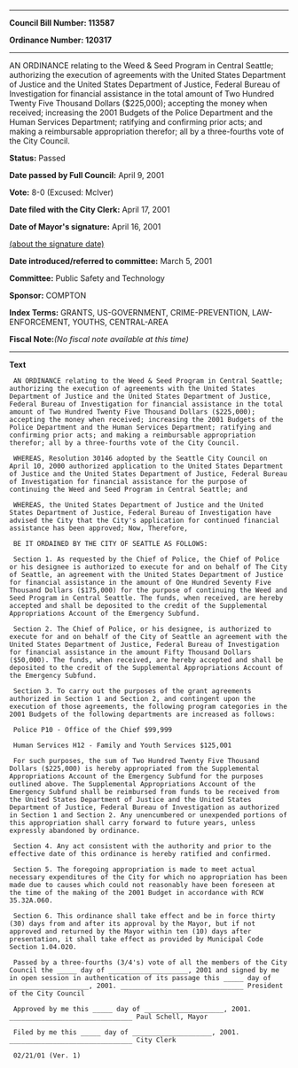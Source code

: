 

********

**Council Bill Number: 113587**
   
**Ordinance Number: 120317**
********

 AN ORDINANCE relating to the Weed & Seed Program in Central Seattle; authorizing the execution of agreements with the United States Department of Justice and the United States Department of Justice, Federal Bureau of Investigation for financial assistance in the total amount of Two Hundred Twenty Five Thousand Dollars ($225,000); accepting the money when received; increasing the 2001 Budgets of the Police Department and the Human Services Department; ratifying and confirming prior acts; and making a reimbursable appropriation therefor; all by a three-fourths vote of the City Council.

**Status:** Passed
   
**Date passed by Full Council:** April 9, 2001
   
**Vote:** 8-0 (Excused: McIver)
   
**Date filed with the City Clerk:** April 17, 2001
   
**Date of Mayor's signature:** April 16, 2001
   
[(about the signature date)](/~public/approvaldate.htm)
   
   
   
**Date introduced/referred to committee:** March 5, 2001
   
**Committee:** Public Safety and Technology
   
**Sponsor:** COMPTON
   
   
**Index Terms:** GRANTS, US-GOVERNMENT, CRIME-PREVENTION, LAW-ENFORCEMENT, YOUTHS, CENTRAL-AREA

**Fiscal Note:**_(No fiscal note available at this time)_

********

**Text**
   
```
 AN ORDINANCE relating to the Weed & Seed Program in Central Seattle; authorizing the execution of agreements with the United States Department of Justice and the United States Department of Justice, Federal Bureau of Investigation for financial assistance in the total amount of Two Hundred Twenty Five Thousand Dollars ($225,000); accepting the money when received; increasing the 2001 Budgets of the Police Department and the Human Services Department; ratifying and confirming prior acts; and making a reimbursable appropriation therefor; all by a three-fourths vote of the City Council.

 WHEREAS, Resolution 30146 adopted by the Seattle City Council on April 10, 2000 authorized application to the United States Department of Justice and the United States Department of Justice, Federal Bureau of Investigation for financial assistance for the purpose of continuing the Weed and Seed Program in Central Seattle; and

 WHEREAS, the United States Department of Justice and the United States Department of Justice, Federal Bureau of Investigation have advised the City that the City's application for continued financial assistance has been approved; Now, Therefore,

 BE IT ORDAINED BY THE CITY OF SEATTLE AS FOLLOWS:

 Section 1. As requested by the Chief of Police, the Chief of Police or his designee is authorized to execute for and on behalf of The City of Seattle, an agreement with the United States Department of Justice for financial assistance in the amount of One Hundred Seventy Five Thousand Dollars ($175,000) for the purpose of continuing the Weed and Seed Program in Central Seattle. The funds, when received, are hereby accepted and shall be deposited to the credit of the Supplemental Appropriations Account of the Emergency Subfund.

 Section 2. The Chief of Police, or his designee, is authorized to execute for and on behalf of the City of Seattle an agreement with the United States Department of Justice, Federal Bureau of Investigation for financial assistance in the amount Fifty Thousand Dollars ($50,000). The funds, when received, are hereby accepted and shall be deposited to the credit of the Supplemental Appropriations Account of the Emergency Subfund.

 Section 3. To carry out the purposes of the grant agreements authorized in Section 1 and Section 2, and contingent upon the execution of those agreements, the following program categories in the 2001 Budgets of the following departments are increased as follows:

 Police P10 - Office of the Chief $99,999

 Human Services H12 - Family and Youth Services $125,001

 For such purposes, the sum of Two Hundred Twenty Five Thousand Dollars ($225,000) is hereby appropriated from the Supplemental Appropriations Account of the Emergency Subfund for the purposes outlined above. The Supplemental Appropriations Account of the Emergency Subfund shall be reimbursed from funds to be received from the United States Department of Justice and the United States Department of Justice, Federal Bureau of Investigation as authorized in Section 1 and Section 2. Any unencumbered or unexpended portions of this appropriation shall carry forward to future years, unless expressly abandoned by ordinance.

 Section 4. Any act consistent with the authority and prior to the effective date of this ordinance is hereby ratified and confirmed.

 Section 5. The foregoing appropriation is made to meet actual necessary expenditures of the City for which no appropriation has been made due to causes which could not reasonably have been foreseen at the time of the making of the 2001 Budget in accordance with RCW 35.32A.060.

 Section 6. This ordinance shall take effect and be in force thirty (30) days from and after its approval by the Mayor, but if not approved and returned by the Mayor within ten (10) days after presentation, it shall take effect as provided by Municipal Code Section 1.04.020.

 Passed by a three-fourths (3/4's) vote of all the members of the City Council the _____ day of ____________________, 2001 and signed by me in open session in authentication of its passage this _____ day of ____________________, 2001. _______________________________ President of the City Council

 Approved by me this _____ day of ____________________, 2001. _______________________________ Paul Schell, Mayor

 Filed by me this _____ day of ____________________, 2001. _______________________________ City Clerk

 02/21/01 (Ver. 1)

```
